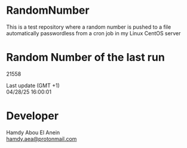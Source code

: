 # RandomNumber    
This is a test repository where a random number is pushed to a file automatically passwordless from a cron job in my Linux CentOS server    
# Random Number of the last run   
21558
      
Last update (GMT +1)    
04/28/25 16:00:01
# Developer    
Hamdy Abou El Anein   
hamdy.aea@protonmail.com
